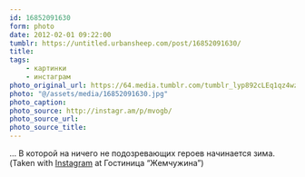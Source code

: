 ```yaml
---
id: 16852091630
form: photo
date: 2012-02-01 09:22:00
tumblr: https://untitled.urbansheep.com/post/16852091630/
title:
tags:
    - картинки
    - инстаграм
photo_original_url: https://64.media.tumblr.com/tumblr_lyp892cLEq1qz4wzio1_640.jpg
photo: "@/assets/media/16852091630.jpg"
photo_caption:
photo_source: http://instagr.am/p/mvogb/
photo_source_url:
photo_source_title:
---
```


<p>… В которой на ничего не подозревающих героев начинается зима. (Taken with <a href="http://instagr.am">Instagram</a> at Гостиница “Жемчужина”)</p>
